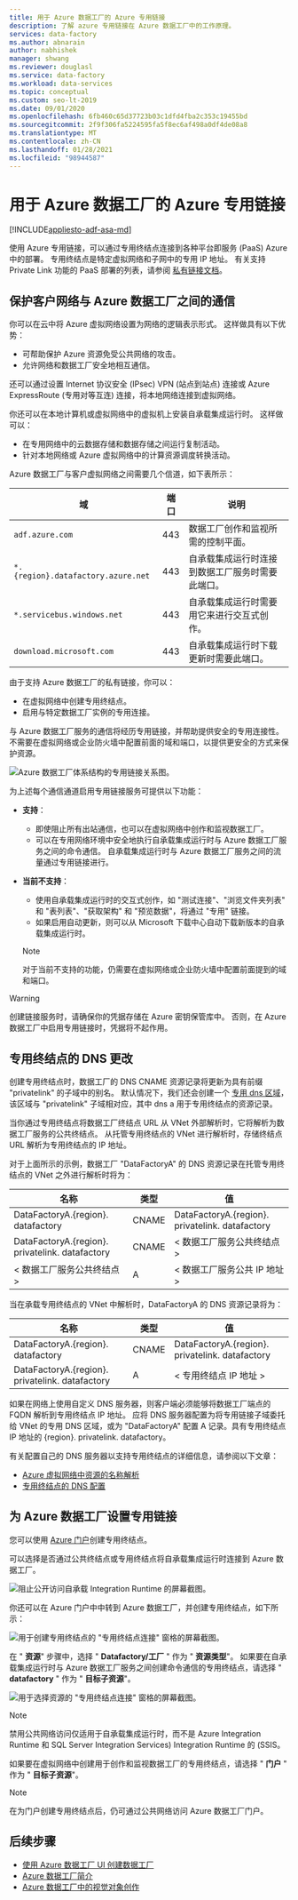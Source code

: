 ```yaml
---
title: 用于 Azure 数据工厂的 Azure 专用链接
description: 了解 azure 专用链接在 Azure 数据工厂中的工作原理。
services: data-factory
ms.author: abnarain
author: nabhishek
manager: shwang
ms.reviewer: douglasl
ms.service: data-factory
ms.workload: data-services
ms.topic: conceptual
ms.custom: seo-lt-2019
ms.date: 09/01/2020
ms.openlocfilehash: 6fb460c65d37723b03c1dfd4fba2c353c19455bd
ms.sourcegitcommit: 2f9f306fa5224595fa5f8ec6af498a0df4de08a8
ms.translationtype: MT
ms.contentlocale: zh-CN
ms.lasthandoff: 01/28/2021
ms.locfileid: "98944587"
---
```

# <a name="azure-private-link-for-azure-data-factory"></a>用于 Azure 数据工厂的 Azure 专用链接

[!INCLUDE[appliesto-adf-asa-md](includes/appliesto-adf-xxx-md.md)]

使用 Azure 专用链接，可以通过专用终结点连接到各种平台即服务 (PaaS) Azure 中的部署。 专用终结点是特定虚拟网络和子网中的专用 IP 地址。 有关支持 Private Link 功能的 PaaS 部署的列表，请参阅 [私有链接文档](../private-link/index.yml)。 

## <a name="secure-communication-between-customer-networks-and-azure-data-factory"></a>保护客户网络与 Azure 数据工厂之间的通信 
你可以在云中将 Azure 虚拟网络设置为网络的逻辑表示形式。 这样做具有以下优势：
* 可帮助保护 Azure 资源免受公共网络的攻击。
* 允许网络和数据工厂安全地相互通信。 

还可以通过设置 Internet 协议安全 (IPsec) VPN (站点到站点) 连接或 Azure ExpressRoute (专用对等互连) 连接，将本地网络连接到虚拟网络。 

你还可以在本地计算机或虚拟网络中的虚拟机上安装自承载集成运行时。 这样做可以：
* 在专用网络中的云数据存储和数据存储之间运行复制活动。
* 针对本地网络或 Azure 虚拟网络中的计算资源调度转换活动。 

Azure 数据工厂与客户虚拟网络之间需要几个信道，如下表所示：

| 域 | 端口 | 说明 |
| ---------- | -------- | --------------- |
| `adf.azure.com` | 443 | 数据工厂创作和监视所需的控制平面。 |
| `*.{region}.datafactory.azure.net` | 443 | 自承载集成运行时连接到数据工厂服务时需要此端口。 |
| `*.servicebus.windows.net` | 443 | 自承载集成运行时需要用它来进行交互式创作。 |
| `download.microsoft.com` | 443 | 自承载集成运行时下载更新时需要此端口。 |

由于支持 Azure 数据工厂的私有链接，你可以：
* 在虚拟网络中创建专用终结点。
* 启用与特定数据工厂实例的专用连接。 

与 Azure 数据工厂服务的通信将经历专用链接，并帮助提供安全的专用连接性。 不需要在虚拟网络或企业防火墙中配置前面的域和端口，以提供更安全的方式来保护资源。  

![Azure 数据工厂体系结构的专用链接关系图。](./media/data-factory-private-link/private-link-architecture.png)

为上述每个通信通道启用专用链接服务可提供以下功能：
- **支持**：
   - 即使阻止所有出站通信，也可以在虚拟网络中创作和监视数据工厂。
   - 可以在专用网络环境中安全地执行自承载集成运行时与 Azure 数据工厂服务之间的命令通信。 自承载集成运行时与 Azure 数据工厂服务之间的流量通过专用链接进行。 
- **当前不支持**：
   - 使用自承载集成运行时的交互式创作，如 "测试连接"、"浏览文件夹列表" 和 "表列表"、"获取架构" 和 "预览数据"，将通过 "专用" 链接。
   - 如果启用自动更新，则可以从 Microsoft 下载中心自动下载新版本的自承载集成运行时。

   > [!NOTE]
   > 对于当前不支持的功能，仍需要在虚拟网络或企业防火墙中配置前面提到的域和端口。 

> [!WARNING]
> 创建链接服务时，请确保你的凭据存储在 Azure 密钥保管库中。 否则，在 Azure 数据工厂中启用专用链接时，凭据将不起作用。

## <a name="dns-changes-for-private-endpoints"></a>专用终结点的 DNS 更改
创建专用终结点时，数据工厂的 DNS CNAME 资源记录将更新为具有前缀 "privatelink" 的子域中的别名。 默认情况下，我们还会创建一个 [专用 dns 区域](../dns/private-dns-overview.md)，该区域与 "privatelink" 子域相对应，其中 dns a 用于专用终结点的资源记录。

当你通过专用终结点将数据工厂终结点 URL 从 VNet 外部解析时，它将解析为数据工厂服务的公共终结点。 从托管专用终结点的 VNet 进行解析时，存储终结点 URL 解析为专用终结点的 IP 地址。

对于上面所示的示例，数据工厂 "DataFactoryA" 的 DNS 资源记录在托管专用终结点的 VNet 之外进行解析时将为：

| 名称 | 类型 | 值 |
| ---------- | -------- | --------------- |
| DataFactoryA.{region}. datafactory | CNAME   | DataFactoryA.{region}. privatelink. datafactory |
| DataFactoryA.{region}. privatelink. datafactory | CNAME   | < 数据工厂服务公共终结点 > |
| < 数据工厂服务公共终结点 >  | A | < 数据工厂服务公共 IP 地址 > |

当在承载专用终结点的 VNet 中解析时，DataFactoryA 的 DNS 资源记录将为：

| 名称 | 类型 | 值 |
| ---------- | -------- | --------------- |
| DataFactoryA.{region}. datafactory | CNAME   | DataFactoryA.{region}. privatelink. datafactory |
| DataFactoryA.{region}. privatelink. datafactory   | A | < 专用终结点 IP 地址 > |

如果在网络上使用自定义 DNS 服务器，则客户端必须能够将数据工厂端点的 FQDN 解析到专用终结点 IP 地址。 应将 DNS 服务器配置为将专用链接子域委托给 VNet 的专用 DNS 区域，或为 "DataFactoryA" 配置 A 记录。具有专用终结点 IP 地址的 {region}. privatelink. datafactory。

有关配置自己的 DNS 服务器以支持专用终结点的详细信息，请参阅以下文章：
- [Azure 虚拟网络中资源的名称解析](../virtual-network/virtual-networks-name-resolution-for-vms-and-role-instances.md#name-resolution-that-uses-your-own-dns-server)
- [专用终结点的 DNS 配置](../private-link/private-endpoint-overview.md#dns-configuration)


## <a name="set-up-private-link-for-azure-data-factory"></a>为 Azure 数据工厂设置专用链接
您可以使用 [Azure 门户](../private-link/create-private-endpoint-portal.md)创建专用终结点。

可以选择是否通过公共终结点或专用终结点将自承载集成运行时连接到 Azure 数据工厂。 

![阻止公开访问自承载 Integration Runtime 的屏幕截图。](./media/data-factory-private-link/disable-public-access-shir.png)


你还可以在 Azure 门户中中转到 Azure 数据工厂，并创建专用终结点，如下所示：

![用于创建专用终结点的 "专用终结点连接" 窗格的屏幕截图。](./media/data-factory-private-link/create-private-endpoint.png)

在 " **资源**" 步骤中，选择 " **Datafactory/工厂** " 作为 " **资源类型**"。 如果要在自承载集成运行时与 Azure 数据工厂服务之间创建命令通信的专用终结点，请选择 " **datafactory** " 作为 " **目标子资源**"。

![用于选择资源的 "专用终结点连接" 窗格的屏幕截图。](./media/data-factory-private-link/private-endpoint-resource.png)

> [!NOTE]
> 禁用公共网络访问仅适用于自承载集成运行时，而不是 Azure Integration Runtime 和 SQL Server Integration Services) Integration Runtime 的 (SSIS。

如果要在虚拟网络中创建用于创作和监视数据工厂的专用终结点，请选择 " **门户** " 作为 " **目标子资源**"。

> [!NOTE]
> 在为门户创建专用终结点后，仍可通过公共网络访问 Azure 数据工厂门户。

## <a name="next-steps"></a>后续步骤

- [使用 Azure 数据工厂 UI 创建数据工厂](quickstart-create-data-factory-portal.md)
- [Azure 数据工厂简介](introduction.md)
- [Azure 数据工厂中的视觉对象创作](author-visually.md)